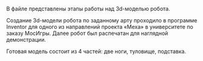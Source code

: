 В файле представлены этапы работы над 3d-моделью робота.

Создание 3d-модели робота по заданному арту проходило в программе Inventor для одного из направлений проекта «Меха» в университете по заказу МосИгры. Далее робот был распечатан для наглядной демонстрации. 

Готовая модель состоит из 4 частей: две ноги, туловище, подставка.
